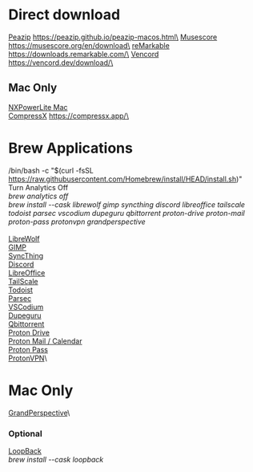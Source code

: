 # Direct download
[Peazip](https://github.com/peazip/PeaZip/releases/download/9.8.0/peazip-9.8.0.DARWIN.x86_64.zip) https://peazip.github.io/peazip-macos.html\
[Musescore](https://muse-cdn.com/Muse_Hub.dmg) https://musescore.org/en/download\
[reMarkable](https://downloads.remarkable.com/latest/macos) https://downloads.remarkable.com/\
[Vencord](https://github.com/Vencord/Installer/releases/latest/download/VencordInstaller.MacOs.zip) https://vencord.dev/download/\

## Mac Only
[NXPowerLite Mac](https://redirect.neuxpower.com/latest/desktop-mac/setup)\
[CompressX](https://compressx.app/latest) https://compressx.app/\

# Brew Applications
/bin/bash -c "$(curl -fsSL https://raw.githubusercontent.com/Homebrew/install/HEAD/install.sh)"\
Turn Analytics Off\
*brew analytics off*\
*brew install --cask librewolf gimp syncthing discord libreoffice tailscale todoist parsec vscodium dupeguru qbittorrent proton-drive proton-mail proton-pass protonvpn grandperspective*\
\
[LibreWolf](https://librewolf.net/installation/macos/)\
[GIMP](https://www.gimp.org/downloads/)\
[SyncThing](https://syncthing.net/downloads/)\
[Discord](https://discord.com/)\
[LibreOffice](https://www.libreoffice.org/download/download-libreoffice/)\
[TailScale](https://tailscale.com/download/mac)\
[Todoist](https://todoist.com/downloads/mac)\
[Parsec](https://parsec.app/downloads)\
[VSCodium](https://github.com/VSCodium/vscodium?tab=readme-ov-file#download-install)\
[Dupeguru](https://dupeguru.voltaicideas.net/)\
[Qbittorrent](https://www.qbittorrent.org/)\
[Proton Drive](https://proton.me/drive/download)\
[Proton Mail / Calendar](https://proton.me/mail/download)\
[Proton Pass](https://proton.me/pass/download)\
[ProtonVPN](https://protonvpn.com/download-macos)\

# Mac Only
[GrandPerspective](https://grandperspectiv.sourceforge.net/)\

### Optional
[LoopBack](https://rogueamoeba.com/loopback/)\
*brew install --cask loopback*
